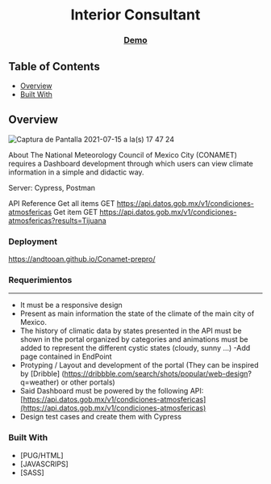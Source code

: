 
<h1 align="center">Interior Consultant</h1>


<div align="center">
  <h3>
    <a href="https://{your-demo-link.your-domain}">
      Demo
    </a>
  </h3>
</div>

<!-- TABLE OF CONTENTS -->

## Table of Contents

- [Overview](#overview)
- [Built With](#built-with)


<!-- OVERVIEW -->

## Overview




![Captura de Pantalla 2021-07-15 a la(s) 17 47 24](https://user-images.githubusercontent.com/72485462/125867357-26a8aedf-9df8-4cc3-babb-a967cc03d55f.png)

About The National Meteorology Council of Mexico City (CONAMET) requires a Dashboard development through which users can view climate information in a simple and didactic way.


Server: Cypress, Postman

API Reference
Get all items
  GET https://api.datos.gob.mx/v1/condiciones-atmosfericas
Get item
  GET https://api.datos.gob.mx/v1/condiciones-atmosfericas?results=Tijuana

  
### Deployment

https://andtooan.github.io/Conamet-prepro/

### Requerimientos

---

- It must be a responsive design
- Present as main information the state of the climate of the main city of Mexico.
- The history of climatic data by states presented in the API must be shown in the portal organized by categories and animations must be added to represent the different cystic states (cloudy, sunny ...) 
-Add page contained in EndPoint
- Protyping / Layout and development of the portal (They can be inspired by [Dribble] (https://dribbble.com/search/shots/popular/web-design?    q=weather) or other portals)
- Said Dashboard must be powered by the following API:
[https://api.datos.gob.mx/v1/condiciones-atmosfericas](https://api.datos.gob.mx/v1/condiciones-atmosfericas)
- Design test cases and create them with Cypress 


### Built With

<!-- This section should list any major frameworks that you built your project using. Here are a few examples.-->

- [PUG/HTML]
- [JAVASCRIPS]
- [SASS]


